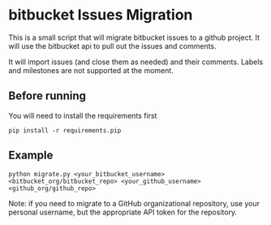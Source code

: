 # bitbucket Issues Migration

This is a small script that will migrate bitbucket issues to a github project.
It will use the bitbucket api to pull out the issues and comments.

It will import issues (and close them as needed) and their comments. Labels and
milestones are not supported at the moment.

## Before running

You will need to install the requirements first

    pip install -r requirements.pip

## Example

```
python migrate.py <your_bitbucket_username> <bitbucket_org/bitbucket_repo> <your_github_username> <github_org/github_repo>
```

Note: if you need to migrate to a GitHub organizational repository, use your personal username,
but the appropriate API token for the repository.
